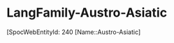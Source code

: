 ﻿---
type: LangFamily
tags: 
- Lang_Family
---

# LangFamily-Austro-Asiatic

[SpocWebEntityId: 240
[Name::Austro-Asiatic]

